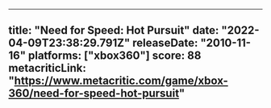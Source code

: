 
---
title: "Need for Speed: Hot Pursuit"
date: "2022-04-09T23:38:29.791Z"
releaseDate: "2010-11-16"
platforms: ["xbox360"]
score: 88
metacriticLink: "https://www.metacritic.com/game/xbox-360/need-for-speed-hot-pursuit"
---
